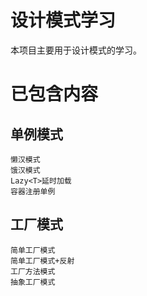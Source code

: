 # 设计模式学习
本项目主要用于设计模式的学习。

# 已包含内容
## 单例模式
    懒汉模式
    饿汉模式
    Lazy<T>延时加载
    容器注册单例
## 工厂模式
    简单工厂模式
    简单工厂模式+反射
    工厂方法模式
    抽象工厂模式